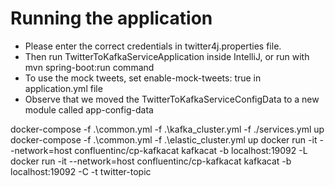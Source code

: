 # Running the application
- Please enter the correct credentials in twitter4j.properties file.
- Then run TwitterToKafkaServiceApplication inside IntelliJ, or run with mvn spring-boot:run command
- To use the mock tweets, set enable-mock-tweets: true in application.yml file
- Observe that we moved the TwitterToKafkaServiceConfigData to a new module called app-config-data

docker-compose -f .\common.yml -f .\kafka_cluster.yml -f ./services.yml up
docker-compose -f .\common.yml -f .\elastic_cluster.yml up
docker run -it  --network=host confluentinc/cp-kafkacat  kafkacat -b localhost:19092 -L
docker run -it  --network=host confluentinc/cp-kafkacat  kafkacat -b localhost:19092 -C -t twitter-topic

